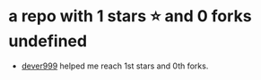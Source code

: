 # a repo with 1 stars ⭐️ and 0 forks <br/> undefined

- [dever999](https://github.com/dever999) helped me reach 1st stars and 0th forks.
